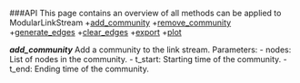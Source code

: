###API
This page contains an overview of all methods can be applied to ModularLinkStream
+[add_community](#add_community)
+[remove_community](#remove_community)
+[generate_edges](#generate_edges)
+[clear_edges](#clear_edges)
+[export](#export)
+[plot](#plot)


***add_community***<a name='add_community'></a>
 Add a community to the link stream.
        Parameters:
        - nodes: List of nodes in the community.
        - t_start: Starting time of the community.
        - t_end: Ending time of the community.